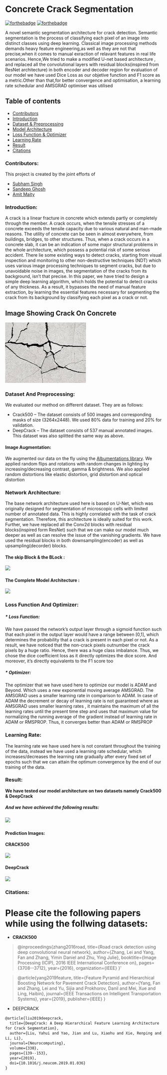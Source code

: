 # Concrete Crack Segmentation

[![forthebadge](https://forthebadge.com/images/badges/made-with-python.svg)](https://www.python.org/)
[![forthebadge](https://forthebadge.com/images/badges/built-with-love.svg)](https://forthebadge.com)


A novel semantic segmentation architecture for crack detection. Semantic segmentation is the process of classifying each pixel of an image into distinct classes using deep learning.
Classical image processing methods demands heavy feature engineering,as well as they are not that precise,when it comes to manual exraction of relavant features in real life scenarios.
Hence,We tried to make a  modified U-net based architecture , and replaced all the convolutional layers with residual blocks(inspired from ResNet architecture) in both encoder and decoder region
for evaluation of our model we have used Dice Loss as our objetive function and F1 score as a metric.Other than that,for better convergence and optimisation, a learning rate schedular and AMSGRAD optimiser was utilised


## Table of contents
* [Contributors](#Contributors)
* [Introduction](#Introduction)
* [Dataset & Preprocessing](#Dataset-And-Preprocessing)
* [Model Architecture](#Network-Architecture)
* [Loss Function & Optimizer](#Loss-Function-And-Optimizer)
* [Learning Rate](#Learning-Rate)
* [Result](#Result)
* [Citations](#Citations)

### Contributors:
This project is created by the joint efforts of
* [Subham Singh](https://github.com/Subham2901)
* [Sandeep Ghosh](https://github.com/Sandeep2017)
* [Amit Maity](https://github.com/Neel1097)

### Introduction:
A crack is a linear fracture in concrete which extends partly or completely through the member. A crack occurs, when the tensile stresses of a concrete exceeds the tensile capacity due to various natural and man-made reasons. The utility of concrete can be seen in almost everywhere, from buildings, bridges, to other structures. Thus, when a crack occurs in a concrete slab, it can be an indication of some major structural problems in the whole architecture, which possess a potential risk of some serious accident. There lie some existing ways to detect cracks, starting from visual inspection and monitoring to other non-destructive techniques (NDT) which uses various image processing techniques to segment cracks, but due to unavoidable noise in images, the segmentation of the cracks from its background, isn’t that precise. In this paper, we have tried to design a simple deep learning algorithm, which holds the potential to detect cracks of any thickness. As a result, it bypasses the need of manual feature extraction, by learning the essential features necessary for segmenting the crack from its background by classifying each pixel as a crack or not.    

## Image Showing Crack On Concrete
<img src='/Images/intro/intro1.jfif'>

### Dataset And Preprocessing:
We evaluated our method on different dataset. They are as follows:
* 	Crack500  – The dataset consists of 500 images and corresponding masks of size (3264x2448). We used 80% data for training and 20% for validation.
* 	DeepCrack  – The dataset consists of 537 manual annotated images. This dataset was also splitted the same way as above.
#### Image Augmentation:
We augmented our data on the fly using the [Albumentations library](https://albumentations.ai/). We applied random flips and rotations with random changes in lighting by increasing/decreasing contrast, gamma & brightness. We also applied random distortions like elastic distortion, grid distortion and optical distortion

### Network Architecture:
 The base network architecture used here is based on U-Net, which was originally designed for segmentation of microscopic cells with limited number of annotated data. This is highly correlated with the task of crack segmentation. Therefore, this architecture is ideally suited for this work. Further, we have replaced all the Conv2d blocks with residual blocks(inspired form ResNet) such that we can make our model much deeper as well as can resolve the issue of the vanishing gradients. We have used the residual blocks in both downsampling(encoder) as well as upsampling(decorder) blocks.
 #### The skip Block & the BLock :
 ![](https://github.com/Subham2901/Concrete_Crack_Segmentation/blob/master/Images/MOdel/model%20image%20final2.png)
 #### The Complete Model Architecture :
 ![](https://github.com/Subham2901/Concrete_Crack_Segmentation/blob/master/Images/MOdel/model%20image%20final1.png)
 

### Loss Function And Optimizer:
##### * Loss Function:
We have passed the network’s output layer through a sigmoid function such that each pixel in the output layer would have a range between [0,1], which determines the probability that a crack is present in each pixel or not. As a result, we have noticed that the non-crack pixels outnumber the crack pixels by a huge ratio. Hence, there was a huge class imbalance. Thus, we chose the dice coefficient loss as it directly optimizes the dice score. And moreover, it’s directly equivalents to the F1 score too
##### * Optimizer:
The optimizer that we have used here to optimize our model is ADAM and Beyond. Which uses a new exponential moving average AMSGRAD. The AMSGRAD uses a smaller learning rate in comparison to ADAM. In case of ADAM the decrement or decay of learning rate is not guaranteed where as AMSGRAD  uses smaller learning rates , it maintains the maximum of  all the learning rates until the present time step and uses that maximum value for normalizing the running average of the gradient instead of learning rate in ADAM or RMSPROP. Thus, it converges better than ADAM or RMSPROP
### Learning Rate:
The learning rate we have used here is not constant throughout the training of the data, instead we have used a learning rate schedular, which increases/decreases the learning rate gradually after every fixed set of epochs such that  we can attain the optimum convergence by the end of our training of the data.

### Result:
__We have tested our model architecture on two datasets namely Crack500 & DeepCrack__
##### And we have achieved the following results:
##### ![](https://github.com/Subham2901/Concrete_Crack_Segmentation/blob/master/Images/Result/Result.JPG)
#### Prediction Images:
__CRACK500__
#### ![](https://github.com/Subham2901/Concrete_Crack_Segmentation/blob/master/Images/crack500/finalimage.JPG)
__DeepCrack__
#### ![](https://github.com/Subham2901/Concrete_Crack_Segmentation/blob/master/Images/deepcrack/final.JPG)
### Citations:
# Please cite the following papers while using the follwing datasets:
* __CRACK500__
>@inproceedings{zhang2016road,
  title={Road crack detection using deep convolutional neural network},
  author={Zhang, Lei and Yang, Fan and Zhang, Yimin Daniel and Zhu, Ying Julie},
  booktitle={Image Processing (ICIP), 2016 IEEE International Conference on},
  pages={3708--3712},
  year={2016},
  organization={IEEE}
}' 

>@article{yang2019feature,
  title={Feature Pyramid and Hierarchical Boosting Network for Pavement Crack Detection},
  author={Yang, Fan and Zhang, Lei and Yu, Sijia and Prokhorov, Danil and Mei, Xue and Ling, Haibin},
  journal={IEEE Transactions on Intelligent Transportation Systems},
  year={2019},
  publisher={IEEE}
}

* DEEPCRACK
```
@article{liu2019deepcrack,
  title={DeepCrack: A Deep Hierarchical Feature Learning Architecture for Crack Segmentation},
  author={Liu, Yahui and Yao, Jian and Lu, Xiaohu and Xie, Renping and Li, Li},
  journal={Neurocomputing},
  volume={338},
  pages={139--153},
  year={2019},
  doi={10.1016/j.neucom.2019.01.036}
}
```


